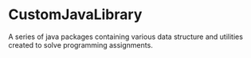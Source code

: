 # CustomJavaLibrary
A series of java packages containing various data structure and utilities created to solve programming assignments.
